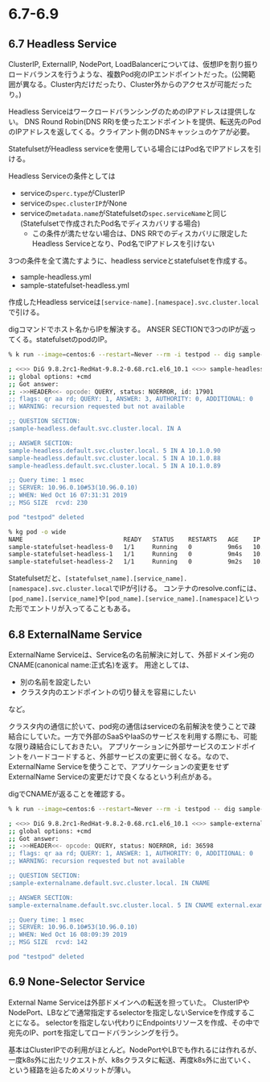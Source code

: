# 6.7-6.9

## 6.7 Headless Service

ClusterIP, ExternalIP, NodePort, LoadBalancerについては、仮想IPを割り振りロードバランスを行うような、複数Pod宛のIPエンドポイントだった。(公開範囲が異なる。Cluster内だけだったり、Cluster外からのアクセスが可能だったり。)

Headless ServiceはワークロードバランシングのためのIPアドレスは提供しない。
DNS Round Robin(DNS RR)を使ったエンドポイントを提供、転送先のPodのIPアドレスを返してくる。クライアント側のDNSキャッシュのケアが必要。

StatefulsetがHeadless serviceを使用している場合にはPod名でIPアドレスを引ける。

Headless Serviceの条件としては

- serviceの`sperc.type`がClusterIP
- serviceの`spec.clusterIP`がNone
- serviceの`metadata.name`がStatefulsetの`spec.serviceName`と同じ(Statefulsetで作成されたPod名でディスカバリする場合)
  - この条件が満たせない場合は、DNS RRでのディスカバリに限定したHeadless Serviceとなり、Pod名でIPアドレスを引けない

3つの条件を全て満たすように、headless serviceとstatefulsetを作成する。

- sample-headless.yml
- sample-statefulset-headless.yml

作成したHeadless serviceは`[service-name].[namespace].svc.cluster.local`で引ける。

digコマンドでホスト名からIPを解決する。
ANSER SECTIONで3つのIPが返ってくる。statefulsetのpodのIP。

```bash
% k run --image=centos:6 --restart=Never --rm -i testpod -- dig sample-headless.default.svc.cluster.local

; <<>> DiG 9.8.2rc1-RedHat-9.8.2-0.68.rc1.el6_10.1 <<>> sample-headless.default.svc.cluster.local
;; global options: +cmd
;; Got answer:
;; ->>HEADER<<- opcode: QUERY, status: NOERROR, id: 17901
;; flags: qr aa rd; QUERY: 1, ANSWER: 3, AUTHORITY: 0, ADDITIONAL: 0
;; WARNING: recursion requested but not available

;; QUESTION SECTION:
;sample-headless.default.svc.cluster.local. IN A

;; ANSWER SECTION:
sample-headless.default.svc.cluster.local. 5 IN A 10.1.0.90
sample-headless.default.svc.cluster.local. 5 IN A 10.1.0.88
sample-headless.default.svc.cluster.local. 5 IN A 10.1.0.89

;; Query time: 1 msec
;; SERVER: 10.96.0.10#53(10.96.0.10)
;; WHEN: Wed Oct 16 07:31:31 2019
;; MSG SIZE  rcvd: 230

pod "testpod" deleted
```

```bash
% kg pod -o wide
NAME                            READY   STATUS    RESTARTS   AGE    IP          NODE             NOMINATED NODE   READINESS GATES
sample-statefulset-headless-0   1/1     Running   0          9m6s   10.1.0.88   docker-desktop   <none>           <none>
sample-statefulset-headless-1   1/1     Running   0          9m4s   10.1.0.89   docker-desktop   <none>           <none>
sample-statefulset-headless-2   1/1     Running   0          9m2s   10.1.0.90   docker-desktop   <none>           <none>
```

Statefulsetだと、`[statefulset_name].[service_name].[namespace].svc.cluster.local`でIPが引ける。
コンテナのresolve.confには、`[pod_name].[service_name]`や`[pod_name].[service_name].[namespace]`といった形でエントリが入ってることもある。

## 6.8 ExternalName Service

ExternalName Serviceは、Service名の名前解決に対して、外部ドメイン宛のCNAME(canonical name:正式名)を返す。
用途としては、

- 別の名前を設定したい
- クラスタ内のエンドポイントの切り替えを容易にしたい

など。

クラスタ内の通信に於いて、pod宛の通信はserviceの名前解決を使うことで疎結合にしていた。一方で外部のSaaSやIaaSのサービスを利用する際にも、可能な限り疎結合にしておきたい。
アプリケーションに外部サービスのエンドポイントをハードコードすると、外部サービスの変更に弱くなる。なので、ExternalName Serviceを使うことで、アプリケーションの変更をせずExternalName Serviceの変更だけで良くなるという利点がある。

digでCNAMEが返ることを確認する。

```bash
% k run --image=centos:6 --restart=Never --rm -i testpod -- dig sample-externalname.default.svc.cluster.local CNAME                                                                                                                                   [~/local/dev/k8s-perfect-guide][master]

; <<>> DiG 9.8.2rc1-RedHat-9.8.2-0.68.rc1.el6_10.1 <<>> sample-externalname.default.svc.cluster.local CNAME
;; global options: +cmd
;; Got answer:
;; ->>HEADER<<- opcode: QUERY, status: NOERROR, id: 36598
;; flags: qr aa rd; QUERY: 1, ANSWER: 1, AUTHORITY: 0, ADDITIONAL: 0
;; WARNING: recursion requested but not available

;; QUESTION SECTION:
;sample-externalname.default.svc.cluster.local. IN CNAME

;; ANSWER SECTION:
sample-externalname.default.svc.cluster.local. 5 IN CNAME external.example.com.

;; Query time: 1 msec
;; SERVER: 10.96.0.10#53(10.96.0.10)
;; WHEN: Wed Oct 16 08:09:39 2019
;; MSG SIZE  rcvd: 142

pod "testpod" deleted
```

## 6.9 None-Selector Service

External Name Serviceは外部ドメインへの転送を担っていた。
ClusterIPやNodePort、LBなどで通常指定するselectorを指定しないServiceを作成することになる。 selectorを指定しない代わりにEndpointsリソースを作成、その中で宛先のIP、portを指定してロードバランシングを行う。

基本はClusterIPでの利用がほとんど。NodePortやLBでも作れるには作れるが、一度k8s外に出たリクエストが、k8sクラスタに転送、再度k8s外に出ていく、という経路を辿るためメリットが薄い。

